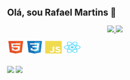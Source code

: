## Olá, sou Rafael Martins 👋

<div align="center">
  <a href="https://github.com/RafaelRMartins" target="_blank">
  <img height="160em" src="https://github-readme-stats.vercel.app/api?username=RafaelRMartins&show_icons=true&theme=dark&include_all_commits=true&count_private=true&icon_color=FF8C00"/>
  <img height="160em" src="https://github-readme-stats.vercel.app/api/top-langs/?username=RafaelRMartins&layout=compact&langs_count=7&theme=dark"/>
  </a>
</div>

<div style="display: inline_block"><br>
  <img align="center" alt="Rafael-HTML" height="30" width="40" src="https://raw.githubusercontent.com/devicons/devicon/master/icons/html5/html5-original.svg">
   <img align="center" alt="Rafael-CSS" height="30" width="40" src="https://raw.githubusercontent.com/devicons/devicon/master/icons/css3/css3-original.svg">
  <img align="center" alt="Rafael-Js" height="30" width="40" src="https://raw.githubusercontent.com/devicons/devicon/master/icons/javascript/javascript-plain.svg">
  <img align="center" alt="Rafael-React" height="30" width="40" src="https://raw.githubusercontent.com/devicons/devicon/master/icons/react/react-original.svg">
</div>

##
 
<div> 
  <a href="https://www.linkedin.com/in/rafael-martins-799a30236/" target="_blank"><img src="https://img.shields.io/badge/-LinkedIn-%230077B5?style=for-the-badge&logo=linkedin&logoColor=white" target="_blank"></a> 
  <a href = "mailto:rafaelribeirommartins@gmail.com"><img src="https://img.shields.io/badge/-Gmail-%23333?style=for-the-badge&logo=gmail&logoColor=white" target="_blank"></a>
</div>
